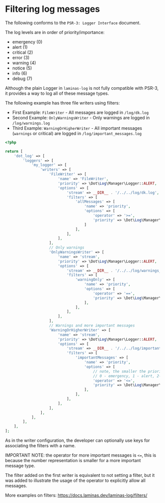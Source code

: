 # Filtering log messages

The following conforms to the `PSR-3: Logger Interface` document.

The log levels are in order of priority/importance:

* emergency (0)
* alert (1)
* critical (2)
* error (3)
* warning (4)
* notice (5)
* info (6)
* debug (7)

Although the plain Logger in `laminas-log` is not fully compatible with PSR-3, it provides a way to log all of these message types.

The following example has three file writers using filters:

* First Example: `FileWriter` - All messages are logged in `/log/dk.log`
* Second Example: `OnlyWarningsWriter` - Only warnings are logged in `/log/warnings.log`
* Third Example: `WarningOrHigherWriter` - All important messages (`warnings` or critical) are logged in `/log/important_messages.log`

```php
<?php

return [
    'dot_log' => [
        'loggers' => [
            'my_logger' => [
                'writers' => [
                    'FileWriter' => [
                        'name' => 'FileWriter',
                        'priority' => \Dot\Log\Manager\Logger::ALERT,
                        'options' => [
                            'stream' => __DIR__ . '/../../log/dk.log',
                            'filters' => [
                                'allMessages' => [
                                    'name' => 'priority',
                                    'options' => [
                                        'operator' => '>=', 
                                        'priority' => \Dot\Log\Manager\Logger::EMERG,
                                    ]
                                ],
                            ],
                        ],
                    ],
                    // Only warnings
                    'OnlyWarningsWriter' => [
                        'name' => 'stream',
                        'priority' => \Dot\Log\Manager\Logger::ALERT,
                        'options' => [
                            'stream' => __DIR__ . '/../../log/warnings_only.log',
                            'filters' => [
                                'warningOnly' => [
                                    'name' => 'priority',
                                    'options' => [
                                        'operator' => '==',
                                        'priority' => \Dot\Log\Manager\Logger::WARN,
                                    ],
                                ],
                            ],
                        ],
                    ],
                    // Warnings and more important messages
                    'WarningOrHigherWriter' => [
                        'name' => 'stream',
                        'priority' => \Dot\Log\Manager\Logger::ALERT,
                        'options' => [
                            'stream' => __DIR__ . '/../../log/important_messages.log',
                            'filters' => [
                                'importantMessages' => [
                                    'name' => 'priority',
                                    'options' => [
                                        // note, the smaller the priority, the more important is the message
                                        // 0 - emergency, 1 - alert, 2- error, 3 - warn etc.
                                        'operator' => '<=',
                                        'priority' => \Dot\Log\Manager\Logger::WARN,
                                    ],
                                ],
                            ],
                        ],
                    ],
                ],
            ],
        ],
    ],
];
```

As in the writer configuration, the developer can optionally use keys for associating the filters with a name.

IMPORTANT NOTE: the operator for more important messages is `<=`, this is because the number representation is smaller for a more important message type.

The filter added on the first writer is equivalent to not setting a filter, but it was added to illustrate the usage of the operator to explicitly allow all messages.

More examples on filters: https://docs.laminas.dev/laminas-log/filters/
